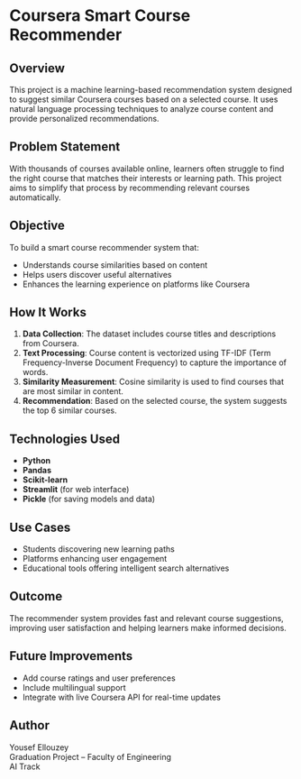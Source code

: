 # Coursera Smart Course Recommender

## Overview

This project is a machine learning-based recommendation system designed to suggest similar Coursera courses based on a selected course. It uses natural language processing techniques to analyze course content and provide personalized recommendations.

## Problem Statement

With thousands of courses available online, learners often struggle to find the right course that matches their interests or learning path. This project aims to simplify that process by recommending relevant courses automatically.

## Objective

To build a smart course recommender system that:
- Understands course similarities based on content
- Helps users discover useful alternatives
- Enhances the learning experience on platforms like Coursera

## How It Works

1. **Data Collection**: The dataset includes course titles and descriptions from Coursera.
2. **Text Processing**: Course content is vectorized using TF-IDF (Term Frequency-Inverse Document Frequency) to capture the importance of words.
3. **Similarity Measurement**: Cosine similarity is used to find courses that are most similar in content.
4. **Recommendation**: Based on the selected course, the system suggests the top 6 similar courses.

## Technologies Used

- **Python**
- **Pandas**
- **Scikit-learn**
- **Streamlit** (for web interface)
- **Pickle** (for saving models and data)

## Use Cases

- Students discovering new learning paths
- Platforms enhancing user engagement
- Educational tools offering intelligent search alternatives

## Outcome

The recommender system provides fast and relevant course suggestions, improving user satisfaction and helping learners make informed decisions.

## Future Improvements

- Add course ratings and user preferences
- Include multilingual support
- Integrate with live Coursera API for real-time updates

## Author

Yousef Ellouzey  
Graduation Project – Faculty of Engineering  
AI Track

